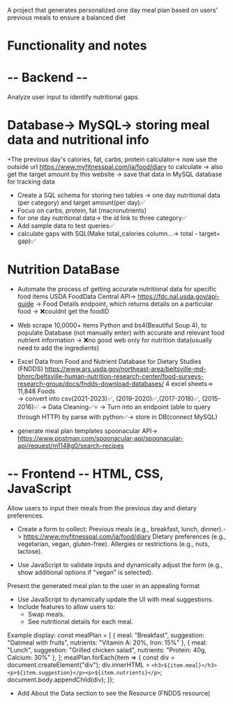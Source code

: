 A project that generates personalized one day meal plan based on users' previous meals to ensure a balanced diet

# Functionality and notes

# -- Backend -- 
Analyze user input to identify nutritional gaps.

# Database-> MySQL-> storing meal data and nutritional info
+The previous day's calories, fat, carbs, protein calculator-> now use the outside url
https://www.myfitnesspal.com/ja/food/diary to calculate 
-> also get the target amount by this website
-> save that data in MySQL database for tracking data

- Create a SQL schema for storing two tables -> one day nutritional data (per category) and target amount(per day)✅
- Focus on carbs, protein, fat (macronutrients)
- for one day nutritional data-> the id link to three category✅
- Add sample data to test queries✅
- calculate gaps with SQL(Make total_calories column...-> total - target= gap)✅


# Nutrition DataBase

- Automate the process of getting accurate nutritional data for specific food items
   USDA FoodData Central API-> https://fdc.nal.usda.gov/api-guide
   -> Food Details endpoint, which returns details on a particular food
   -> ❌couldnt get the foodID

- Web scrape 10,0000+ items  Python and bs4(Beautiful Soup 4), to populate Database (not manually enter) with accurate and relevant food nutrient information
   -> ❌no good web only for nutrition data(usually need to add the ingredients)

- Excel Data from Food and Nutrient Database for Dietary Studies (FNDDS)
https://www.ars.usda.gov/northeast-area/beltsville-md-bhnrc/beltsville-human-nutrition-research-center/food-surveys-research-group/docs/fndds-download-databases/ 
4 excel sheets-> 11,848 Foods  
  -> convert into csv(2021-2023)✅, (2019-2020)✅,(2017-2018)✅, (2015-2016)✅ -> Data Cleaning✅⭐️ -> Turn into an endpoint (able to query through HTTP) by parse with python✅-> store in DB(connect MySQL)

- generate meal plan templates 
   spoonacular API-> https://www.postman.com/spoonacular-api/spoonacular-api/request/m1148g0/search-recipes 

# -- Frontend -- HTML, CSS, JavaScript
Allow users to input their meals from the previous day and dietary preferences.

- Create a form to collect:
  Previous meals (e.g., breakfast, lunch, dinner).-> https://www.myfitnesspal.com/ja/food/diary 
  Dietary preferences (e.g., vegetarian, vegan, gluten-free).
  Allergies or restrictions (e.g., nuts, lactose).

- Use JavaScript to validate inputs and dynamically adjust the form (e.g., show additional options if "vegan" is selected).


Present the generated meal plan to the user in an appealing format

- Use JavaScript to dynamically update the UI with meal suggestions.
- Include features to allow users to:
  - Swap meals.
  - See nutritional details for each meal.
  
Example display: const mealPlan = [
    { meal: "Breakfast", suggestion: "Oatmeal with fruits", nutrients: "Vitamin A: 20%, Iron: 15%" },
    { meal: "Lunch", suggestion: "Grilled chicken salad", nutrients: "Protein: 40g, Calcium: 30%" },
];
mealPlan.forEach(item => {
    const div = document.createElement("div");
    div.innerHTML = `<h3>${item.meal}</h3><p>${item.suggestion}</p><p>${item.nutrients}</p>`;
    document.body.appendChild(div);
});

- Add About the Data section to see the Resource (FNDDS resource)